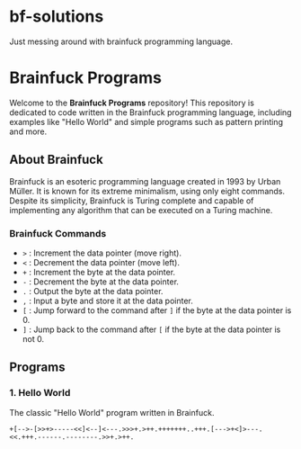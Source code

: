 # bf-solutions
Just messing around with brainfuck programming language.

# Brainfuck Programs

Welcome to the **Brainfuck Programs** repository! This repository is dedicated to code written in the Brainfuck programming language, including examples like "Hello World" and simple programs such as pattern printing and more.

## About Brainfuck

Brainfuck is an esoteric programming language created in 1993 by Urban Müller. It is known for its extreme minimalism, using only eight commands. Despite its simplicity, Brainfuck is Turing complete and capable of implementing any algorithm that can be executed on a Turing machine.

### Brainfuck Commands

- `>` : Increment the data pointer (move right).
- `<` : Decrement the data pointer (move left).
- `+` : Increment the byte at the data pointer.
- `-` : Decrement the byte at the data pointer.
- `.` : Output the byte at the data pointer.
- `,` : Input a byte and store it at the data pointer.
- `[` : Jump forward to the command after `]` if the byte at the data pointer is 0.
- `]` : Jump back to the command after `[` if the byte at the data pointer is not 0.

## Programs

### 1. Hello World
The classic "Hello World" program written in Brainfuck.

```brainfuck
+[-->-[>>+>-----<<]<--]<---.>>>+.>++.+++++++..+++.[--->+<]>---.<<.+++.------.--------.>>+.>++.
